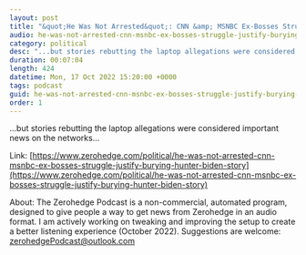 ```yaml
---
layout: post
title: "&quot;He Was Not Arrested&quot;: CNN &amp; MSNBC Ex-Bosses Struggle To Justify Burying The Hunter Biden Story"
audio: he-was-not-arrested-cnn-msnbc-ex-bosses-struggle-justify-burying-hunter-biden-story-0
category: political
desc: "...but stories rebutting the laptop allegations were considered important news on the networks..."
duration: 00:07:04
length: 424
datetime: Mon, 17 Oct 2022 15:20:00 +0000
tags: podcast
guid: he-was-not-arrested-cnn-msnbc-ex-bosses-struggle-justify-burying-hunter-biden-story-0
order: 1
---
```

...but stories rebutting the laptop allegations were considered important news on the networks...

Link: [https://www.zerohedge.com/political/he-was-not-arrested-cnn-msnbc-ex-bosses-struggle-justify-burying-hunter-biden-story](https://www.zerohedge.com/political/he-was-not-arrested-cnn-msnbc-ex-bosses-struggle-justify-burying-hunter-biden-story)

About: The Zerohedge Podcast is a non-commercial, automated program, designed to give people a way to get news from Zerohedge in an audio format.  I am actively working on tweaking and improving the setup to create a better listening experience (October 2022).  Suggestions are welcome: [zerohedgePodcast@outlook.com](mailto:zerohedgePodcast@outlook.com)